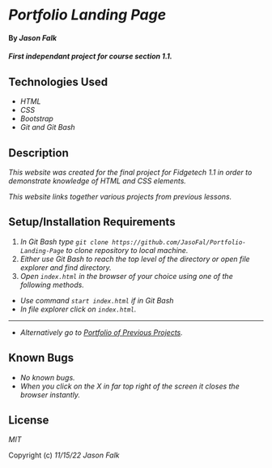 # _Portfolio Landing Page_

#### By _**Jason Falk**_

#### _First independant project for course section 1.1._

## Technologies Used

* _HTML_
* _CSS_
* _Bootstrap_
* _Git and Git Bash_

## Description

_This website was created for the final project for Fidgetech 1.1 in order to demonstrate knowledge of HTML and CSS elements._

_This website links together various projects from previous lessons._

## Setup/Installation Requirements

1.  _In Git Bash type `git clone https://github.com/JasoFal/Portfolio-Landing-Page` to clone repository to local machine._
2. _Either use Git Bash to reach the top level of the directory or open file explorer and find directory._
3.  _Open `index.html` in the browser of your choice using one of the following methods._
* _Use command `start index.html` if in Git Bash_
* _In file explorer click on `index.html`._
--------
* _Alternatively go to [Portfolio of Previous Projects](https://jasofal.github.io/Portfolio-Landing-Page/)._

## Known Bugs

* _No known bugs._
* _When you click on the X in far top right of the screen it closes the browser instantly._

## License

_MIT_

Copyright (c) _11/15/22_ _Jason Falk_